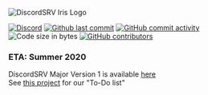 ![DiscordSRV Iris Logo](https://i.imgur.com/3mxaj8p.png)

[![Discord](https://discordapp.com/api/guilds/135634590575493120/widget.png)](https://scarsz.me/discord)
[![Github last commit](https://img.shields.io/github/last-commit/DiscordSRV/Iris)](https://github.com/DiscordSRV/Iris/commits/master)
[![GitHub commit activity](https://img.shields.io/github/commit-activity/m/DiscordSRV/Iris)](https://github.com/DiscordSRV/Iris/commits/master)
![Code size in bytes](https://img.shields.io/github/languages/code-size/DiscordSRV/Iris.svg)
[![GitHub contributors](https://img.shields.io/github/contributors/DiscordSRV/Iris.svg)](https://github.com/DiscordSRV/Iris/graphs/contributors)
<!-- [![License](https://img.shields.io/github/license/DiscordSRV/Iris.svg)](https://github.com/DiscordSRV/Iris/blob/master/LICENSE) -->

### ETA: Summer 2020
DiscordSRV Major Version 1 is available [here](https://github.com/DiscordSRV/DiscordSRV)  
See [this project](https://github.com/DiscordSRV/Iris/projects/1) for our "To-Do list"    
